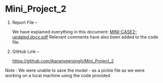 # Mini_Project_2


1.	Report File –
    
    We have explained everything in this document:
[MINI-CASE2- updated.docx.pdf](https://github.com/ikaranveersingh/Mini_Project_2/files/10028333/MINI-CASE2-.updated.docx.pdf)
 Relevant comments have also been added to the code file.

2.	GitHub Link – 

    https://github.com/ikaranveersingh/Mini_Project_2
    
Note : We were unable to save the model - as a pickle file as we were working on a local machine using the code provided.
